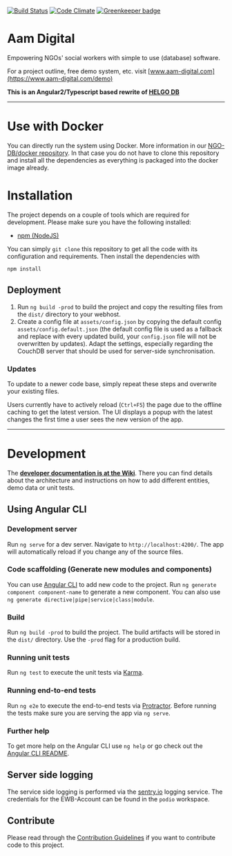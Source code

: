 [![Build Status](https://travis-ci.org/NGO-DB/ndb-core.svg?branch=master)](https://travis-ci.org/NGO-DB/ndb-core)
[![Code Climate](https://codeclimate.com/github/NGO-DB/ndb-core/badges/gpa.svg)](https://codeclimate.com/github/NGO-DB/ndb-core) [![Greenkeeper badge](https://badges.greenkeeper.io/NGO-DB/ndb-core.svg)](https://greenkeeper.io/)

# Aam Digital
Empowering NGOs' social workers with simple to use (database) software.

For a project outline, free demo system, etc. visit [www.aam-digital.com](https://www.aam-digital.com/demo)

**This is an Angular2/Typescript based rewrite of [HELGO DB](https://github.com/NGO-DB/helgo_db)**



-----

# Use with Docker
You can directly run the system using Docker. More information in our [NGO-DB/docker repository](https://github.com/NGO-DB/docker/). In that case you do not have to clone this repository and install all the dependencies as everything is packaged into the docker image already.



# Installation
The project depends on a couple of tools which are required for development. Please make sure you have the following installed:
- [npm (NodeJS)](https://www.npmjs.org/)

You can simply `git clone` this repository to get all the code with its configuration and requirements.
Then install the dependencies with
```
npm install
```

## Deployment
1. Run `ng build -prod` to build the project and copy the resulting files from the `dist/` directory to your webhost.
2. Create a config file at `assets/config.json` by copying the default config `assets/config.default.json` (the default config file is used as a fallback and replace with every updated build, your `config.json` file will not be overwritten by updates). Adapt the settings, especially regarding the CouchDB server that should be used for server-side synchronisation.

### Updates
To update to a newer code base, simply repeat these steps and overwrite your existing files.

Users currently have to actively reload (`Ctrl+F5`) the page due to the offline caching to get the latest version. The UI displays a popup with the latest changes the first time a user sees the new version of the app.



-----

# Development
The **[developer documentation is at the Wiki](https://github.com/NGO-DB/ndb-core/wiki)**. There you can find details about the architecture and instructions on how to add different entities, demo data or unit tests.



## Using Angular CLI

### Development server

Run `ng serve` for a dev server. Navigate to `http://localhost:4200/`. The app will automatically reload if you change any of the source files.

### Code scaffolding (Generate new modules and components)

You can use [Angular CLI](https://angular.io/cli/generate) to add new code to the project. Run `ng generate component component-name` to generate a new component. You can also use `ng generate directive|pipe|service|class|module`.

### Build

Run `ng build -prod` to build the project. The build artifacts will be stored in the `dist/` directory. Use the `-prod` flag for a production build.

### Running unit tests

Run `ng test` to execute the unit tests via [Karma](https://karma-runner.github.io).

### Running end-to-end tests

Run `ng e2e` to execute the end-to-end tests via [Protractor](http://www.protractortest.org/).
Before running the tests make sure you are serving the app via `ng serve`.

### Further help

To get more help on the Angular CLI use `ng help` or go check out the [Angular CLI README](https://github.com/angular/angular-cli/blob/master/README.md).



## Server side logging

The service side logging is performed via the [sentry.io](https://sentry.io/ewb/aam-digital/) logging service. 
The credentials for the EWB-Account can be found in the `podio` workspace.



## Contribute
Please read through the [Contribution Guidelines](https://github.com/NGO-DB/ndb-core/wiki/Contribution-Guidelines) if you want to contribute code to this project.
